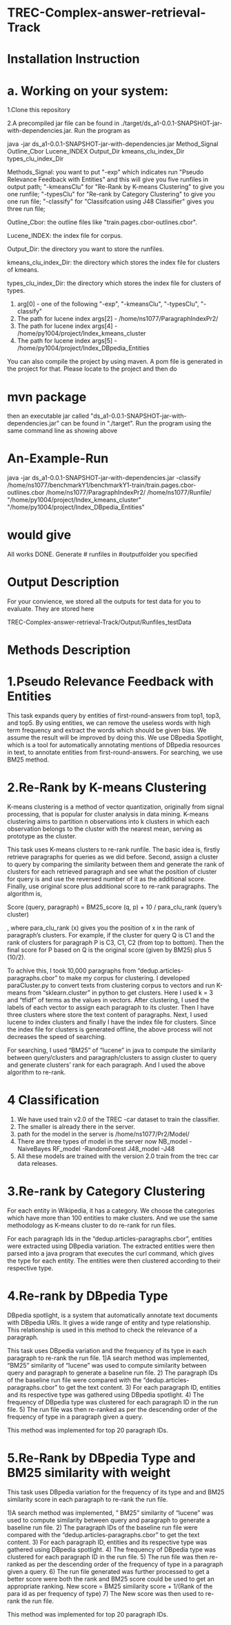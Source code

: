 # TREC-Complex-answer-retrieval-Track

# Installation Instruction

# a. Working on your system:

1.Clone this repository

2.A precompiled jar file can be found in ./target/ds_a1-0.0.1-SNAPSHOT-jar-with-dependencies.jar. Run the program as

java -jar ds_a1-0.0.1-SNAPSHOT-jar-with-dependencies.jar Method_Signal Outline_Cbor Lucene_INDEX Output_Dir kmeans_clu_index_Dir types_clu_index_Dir


Methods_Signal: you want to put "-exp" which indicates run "Pseudo Relevance Feedback with Entities" and this will give you five runfiles in output path; "-kmeansClu" for "Re-Rank by K-means Clustering" to give you one runfile; "-typesClu" for "Re-rank by Category Clustering" to give you one run file; "-classify" for "Classifcation using J48 Classifier" gives you three run file;

Outline_Cbor: the outline files like "train.pages.cbor-outlines.cbor". 

Lucene_INDEX: the index file for corpus. 

Output_Dir: the directory you want to store the runfiles. 

kmeans_clu_index_Dir: the directory which stores the index file for clusters of kmeans. 

types_clu_index_Dir: the directory which stores the index file for clusters of types.

1. arg[0] - one of the following 
   "-exp", "-kmeansClu", "-typesClu", "-classify"
2. The path for lucene index args[2] - /home/ns1077/ParagraphIndexPr2/
3. The path for lucene index args[4] - /home/py1004/project/Index_kmeans_cluster
4. The path for lucene index args[5] - /home/py1004/project/Index_DBpedia_Entities

You can also compile the project by using maven. A pom file is generated in the project for that. Please locate to the project and then do

# mvn package

then an executable jar called "ds_a1-0.0.1-SNAPSHOT-jar-with-dependencies.jar" can be found in "./target". Run the program using the same command line as showing above

# An-Example-Run
java -jar ds_a1-0.0.1-SNAPSHOT-jar-with-dependencies.jar -classify /home/ns1077/benchmarkY1/benchmarkY1-train/train.pages.cbor-outlines.cbor /home/ns1077/ParagraphIndexPr2/ /home/ns1077/Runfile/ "/home/py1004/project/Index_kmeans_cluster" "/home/py1004/project/Index_DBpedia_Entities"

# would give
All works DONE. Generate # runfiles in #outputfolder you specified

# Output Description

For your convience, we stored all the outputs for test data for you to evaluate. They are stored here

TREC-Complex-answer-retrieval-Track/Output/Runfiles_testData

# Methods Description

# 1.Pseudo Relevance Feedback with Entities

This task expands query by entities of first-round-answers from top1, top3, and top5. By using entities, we can remove the useless words with high term frequency and extract the words which should be given bias. We assume the result will be improved by doing this. We use DBpedia Spotlight, which is a tool for automatically annotating mentions of DBpedia resources in text, to annotate entities from first-round-answers. For searching, we use BM25 method.

# 2.Re-Rank by K-means Clustering

K-means clustering is a method of vector quantization, originally from signal processing, that is popular for cluster analysis in data mining. K-means clustering aims to partition n observations into k clusters in which each observation belongs to the cluster with the nearest mean, serving as prototype as the cluster.

This task uses K-means clusters to re-rank runfile. The basic idea is, firstly retrieve paragraphs for queries as we did before. Second, assign a cluster to query by comparing the similarity between them and generate the rank of clusters for each retrieved paragraph and see what the position of cluster for query is and use the reversed number of it as the additional score. Finally, use original score plus additional score to re-rank paragraphs. The algorithm is,

Score (query, paragraph) = BM25_score (q, p) + 10 / para_clu_rank (query’s cluster)

, where para_clu_rank (x) gives you the position of x in the rank of paragraph’s clusters. For example, if the cluster for query Q is C1 and the rank of clusters for paragraph P is C3, C1, C2 (from top to bottom). Then the final score for P based on Q is the original score (given by BM25) plus 5 (10/2). 
 
To achive this, I took 10,000 paragraphs from “dedup.articles-paragraphs.cbor” to make my corpus for clustering. I developed paraCluster.py to convert texts from clustering corpus to vectors and run K-means from “sklearn.cluster” in python to get clusters. Here I used k = 3 and “tfidf” of terms as the values in vectors. After clustering, I used the labels of each vector to assign each paragraph to its cluster. Then I have three clusters where store the text content of paragraphs. Next, I used lucene to index clusters and finally I have the index file for clusters. Since the index file for clusters is generated offline, the above process will not decreases the speed of searching.

For searching, I used “BM25” of “lucene” in java to compute the similarity between query/clusters and paragraph/clusters to assign cluster to query and generate clusters’ rank for each paragraph. And I used the above algorithm to re-rank.

# 4 Classification
1.	We have used train v2.0 of the TREC -car dataset to train the classifier.
2. The smaller is already there in the server.
3. path for the model in the server is /home/ns1077/Pr2/Model/
4. There are three types of model in the server now 
    NB_model -NaiveBayes
    RF_model -RandomForest
    J48_model -J48
5. All these models are trained with the version 2.0 train from the trec car data releases.

# 3.Re-rank by Category Clustering

For each entity in Wikipedia, it has a category. We choose the categories which have more than 100 entities to make clusters. And we use the same methodology as K-means cluster to do re-rank for run files. 

For each paragraph Ids in the “dedup.articles-paragraphs.cbor”, entities were extracted using DBpedia variation. The extracted entities were then parsed into a java program that executes the curl command, which gives the type for each entity. The entities were then clustered according to their respective type.

# 4.Re-rank by DBpedia Type

DBpedia spotlight, is a system that automatically annotate text documents with DBpedia URIs. It gives a wide range of entity and type relationship. This relationship is used in this method to check the relevance of a paragraph.

This task uses DBpedia variation and the frequency of its type in each paragraph to re-rank the run file.
1)A search method was implemented, “BM25” similarity of “lucene” was used to compute similarity between query and paragraph to generate a baseline run file.
2) The paragraph IDs of the baseline run file were compared with the “dedup.articles-paragraphs.cbor” to get the text content.
3) For each paragraph ID, entities and its respective type was gathered using DBpedia spotlight.
4) The frequency of DBpedia type was clustered for each paragraph ID in the run file.
5) The run file was then re-ranked as per the descending order of the frequency of type in a paragraph given a query.

This method was implemented for top 20 paragraph IDs.


# 5.Re-Rank by DBpedia Type and BM25 similarity with weight

This task uses DBpedia variation for the frequency of its type and and BM25 similarity score in each paragraph to re-rank the run file.

1)A search method was implemented, ” BM25”  similarity of “lucene” was used to compute similarity between query and paragraph to generate a baseline run file.
2) The paragraph IDs of the baseline run file were compared with the “dedup.articles-paragraphs.cbor” to get the text content.
3) For each paragraph ID, entities and its respective type was gathered using DBpedia spotlight.
4) The frequency of DBpedia type was clustered for each paragraph ID in the run file.
5) The run file was then re-ranked as per the descending order of the frequency of type in a paragraph given a query.
6) The run file generated was further processed to get a better score were both the rank and BM25 score could be used to get an appropriate ranking. New score = BM25 similarity score + 1/(Rank of the para id as per frequency of type)
7) The New score was then used to re-rank the run file. 

This method was implemented for top 20 paragraph IDs.








